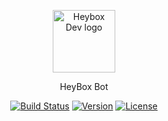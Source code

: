 <p align="center"><a href="https://www.heybox.dev" target="_blank" rel="noopener noreferrer"><img width="100" src="https://www.heybox.dev/icon.svg" alt="Heybox Dev logo"></a></p>
  <p align="center"><view class="h1">HeyBox Bot</view></p>
  <p align="center">
    <a href="https://github.com/heybox-dev/heybox-bot/actions/workflows/node.ci.yml"><img src="https://github.com/heybox-dev/heybox-bot/actions/workflows/node.ci.yml/badge.svg" alt="Build Status"></a>
    <a href="https://www.npmjs.com/package/heybox-bot"><img src="https://img.shields.io/npm/v/heybox-bot.svg?sanitize=true" alt="Version"></a>
    <a href="https://www.npmjs.com/package/heybox-bot"><img src="https://img.shields.io/npm/l/heybox-bot.svg?sanitize=true" alt="License"></a>
  </p>